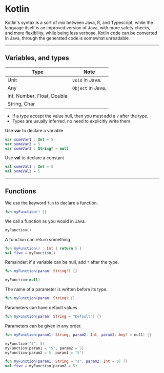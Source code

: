 # Kotlin

Kotlin's syntax is a sort of mix between Java, R, and Typescript, while the language itself is an improved version of Java, with more safety checks, and more flexibility, while being less verbose. Kotlin code can be converted in Java, through the generated code is somewhat unreadable.

<hr class="sl">

## Variables, and types

<div class="row row-cols-md-2 mt-4"><div>

| Type                       | Note              |
|----------------------------|-------------------|
| Unit                       | `void` in Java.   |
| Any                        | `Object` in Java. |
| Int, Number, Float, Double |                   |
| String, Char               |                   |

* If a type accept the value null, then you must add a `?` after the type.
* Types are usually inferred, no need to explicitly write them

</div><div>

Use **var** to declare a variable

```kotlin
var someVar1 : Int = 5
var someVar2 = 5
var someVar3 : String? = null
```

Use **val** to declare a constant

```kotlin
val someVal1 : Int = 5
val someVal2 = 5
```
</div></div>

<hr class="sr">

## Functions

<div class="row row-cols-md-2"><div>

We use the keyword `fun` to declare a function.

```kotlin
fun myFunction() {}
```

We call a function as you would in Java.

```kotlin
myFunction()
```

A function can return something

```kotlin
fun myFunction() : Int { return 5 }
val five = myFunction()
```

Remainder: if a variable can be null, add `?` after the type.

```kotlin
fun myFunction(param: String?) {}

myFunction(null)
```


</div><div>

The name of a parameter is written before its type.

```kotlin
fun myFunction(param: String) {}
```

Parameters can have default values

```kotlin
fun myFunction(param: String = "Default") {}
```

Parameters can be given in any order.

```kotlin
fun myFunction(param1: String, param2: Int, param3: Any? = null) {}

myFunction("5", 5)
myFunction(param1 = "5", param2 = 5)
myFunction(param2 = 5, param1 = "5")

fun myFunction(param1: String = "s", param2: Int = 0) {}
val five = myFunction(param2 = 5)
```
</div></div>
